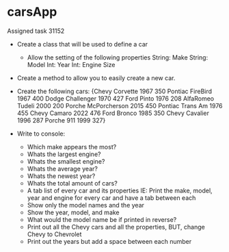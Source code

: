 # carsApp
Assigned task 31152

* Create a class that will be used to define a car
    - Allow the setting of the following properties
        String: Make
        String: Model
        Int: Year
        Int: Engine Size

* Create a method to allow you to easily create a new car.

* Create the following cars:
    {Chevy Corvette 1967 350
     Pontiac FireBird 1967 400
     Dodge Challenger 1970 427
     Ford Pinto 1976 208
     AlfaRomeo Tudeli 2000 200
     Porche McPorcherson 2015 450
     Pontiac Trans Am 1976 455
     Chevy Camaro 2022 476
     Ford Bronco 1985 350
     Chevy Cavalier 1996 287
     Porche 911 1999 327}

* Write to console:
    - Which make appears the most?
    - Whats the largest engine?
    - Whats the smallest engine?
    - Whats the average year?
    - Whats the newest year?
    - Whats the total amount of cars?
    - A tab list of every car and its properties
        IE: Print the make, model, year and engine for every car and have a tab between each
    - Show only the model names and the year
    - Show the year, model, and make
    - What would the model name be if printed in reverse?
    - Print out all the Chevy cars and all the properties, BUT, change Chevy to Chevrolet
    - Print out the years but add a space between each number